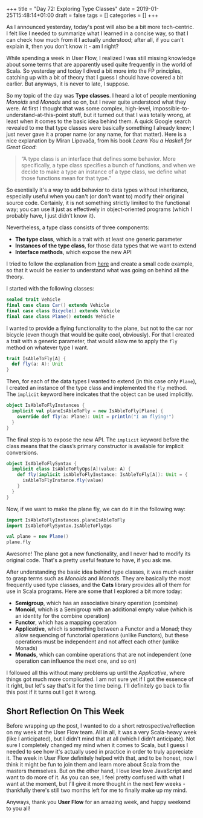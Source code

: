 +++
title = "Day 72: Exploring Type Classes"
date = 2019-01-25T15:48:14+01:00
draft = false
tags = []
categories = []
+++

As I announced yesterday, today's post will also be a bit more tech-centric. I felt like I needed to summarize what I learned in a concise way, so that I can check how much from it I actually understood; after all, if you can't explain it, then you don't know it - am I right?

While spending a week in User Flow, I realized I was still missing knowledge about some terms that are apparently used quite frequently in the world of Scala. So yesterday and today I dived a bit more into the FP principles, catching up with a bit of theory that I guess I should have covered a bit earlier. But anyways, it is never to late, I suppose.

So my topic of the day was __Type classes__. I heard a lot of people mentioning _Monoids_ and _Monads_ and so on, but I never quite understood what they were. At first I thought that was some complex, high-level, impossible-to-understand-at-this-point stuff, but it turned out that I was totally wrong, at least when it comes to the basic idea behind them. A quick Google search revealed to me that type classes were basically something I already knew; I just never gave it a proper name (or any name, for that matter). Here is a nice explanation by Miran Lipovača, from his book _Learn You a Haskell for Great Good_:

> “A type class is an interface that defines some behavior. More specifically, a type class specifies a bunch of functions, and when we decide to make a type an instance of a type class, we define what those functions mean for that type.”

So esentially it's a way to add behavior to data types without inheritance, especially useful when you can't (or don't want to) modify their original source code. Certainly, it is not something strictly limited to the functional way; you can use it just as effectively in object-oriented programs (which I probably have, I just didn't know it).

Nevertheless, a type class consists of three components:

* __The type class__, which is a trait with at least one generic parameter
* __Instances of the type class__, for those data types that we want to extend
* __Interface methods__, which expose the new API

I tried to follow the explanation from [here](https://alvinalexander.com/scala/fp-book/type-classes-101-introduction) and create a small code example, so that it would be easier to understand what was going on behind all the theory.

I started with the following classes:

``` scala
sealed trait Vehicle
final case class Car() extends Vehicle
final case class Bicycle() extends Vehicle
final case class Plane() extends Vehicle
```

I wanted to provide a flying functionality to the plane, but not to the car nor bicycle (even though that would be quite cool, obviously). For that I created a trait with a generic parameter, that would allow me to apply the `fly` method on whatever type I want.

``` scala
trait IsAbleToFly[A] {
  def fly(a: A): Unit
}
```

Then, for each of the data types I wanted to extend (in this case only `Plane`), I created an instance of the type class and implemented the `fly` method. The `implicit` keyword here indicates that the object can be used implicitly.

``` scala
object IsAbleToFlyInstances {
  implicit val planeIsAbleToFly = new IsAbleToFly[Plane] {
    override def fly(a: Plane): Unit = println("I am flying!")
  }
}
```

The final step is to expose the new API. The `implicit` keyword before the class means that the class’s primary constructor is available for implicit conversions.

``` scala
object IsAbleToFlySyntax {
  implicit class IsAbleToFlyOps[A](value: A) {
    def fly(implicit isAbleToFlyInstance: IsAbleToFly[A]): Unit = {
      isAbleToFlyInstance.fly(value)
    }
  }
}
```

Now, if we want to make the plane fly, we can do it in the following way:

``` scala
import IsAbleToFlyInstances.planeIsAbleToFly
import IsAbleToFlySyntax.IsAbleToFlyOps

val plane = new Plane()
plane.fly
```

Awesome! The plane got a new functionality, and I never had to modify its original code. That's a pretty useful feature to have, if you ask me.

After understanding the basic idea behind type classes, it was much easier to grasp terms such as _Monoids_ and _Monads_. They are basically the most frequently used type classes, and the __Cats__ library provides all of them for use in Scala programs. Here are some that I explored a bit more today:

* __Semigroup__, which has an associative binary operation (combine)
* __Monoid__, which is a Semigroup with an additional empty value (which is an identity for the combine operation)
* __Functor__, which has a mapping operation
* __Applicative__, which is something between a Functor and a Monad; they allow sequencing of functorial operations (unlike Functors), but these operations must be independent and not affect each other (unlike Monads)
* __Monads__, which can combine operations that are not independent (one operation can influence the next one, and so on)

I followed all this without many problems up until the _Applicative_, where things got much more complicated. I am not sure yet if I got the essence of it right, but let's say that's it for the time being. I'll definitely go back to fix this post if it turns out I got it wrong.

## Short Reflection On This Week

Before wrapping up the post, I wanted to do a short retrospective/reflection on my week at the User Flow team. All in all, it was a very Scala-heavy week (like I anticipated), but I didn't mind that at all (which I didn't anticipate). Not sure I completely changed my mind when it comes to Scala, but I guess I needed to see how it's actually used in practice in order to truly appreciate it. The week in User Flow definitely helped with that, and to be honest, now I think it might be fun to join them and learn more about Scala from the masters themselves. But on the other hand, I love love love JavaScript and want to do more of it. As you can see, I feel pretty confused with what I want at the moment, but I'll give it more thought in the next few weeks - thankfully there's still two months left for me to finally make up my mind.

Anyways, thank you __User Flow__ for an amazing week, and happy weekend to you all!